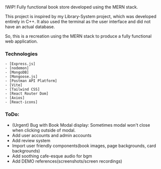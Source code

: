 !WIP! Fully functional book store developed using the MERN stack.

This project is inspired by my Library-System project, which was developed entirely in C++. It also used the terminal as the user interface and did not have an actual database.

So, this is a recreation using the MERN stack to produce a fully functional web application.

### Technologies

```
- [Express.js]
- [nodemon]
- [MongoDB]
- [Mongoose.js]
- [Postman API Platform]
- [Vite]
- [Tailwind CSS]
- [React Router Dom]
- [Axios]
- [React-icons]
```

### ToDo:
- (Urgent) Bug with Book Modal display: Sometimes modal won't close when clicking outside of modal.
- Add user accounts and admin accounts
- Add review system
- Import user friendly components(book images, page backgrounds, card backgrounds)
- Add soothing cafe-esque audio for bgm
- Add DEMO references(screenshots/screen recordings)